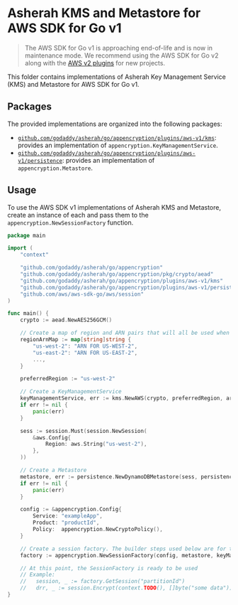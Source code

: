 # Asherah KMS and Metastore for AWS SDK for Go v1

> The AWS SDK for Go v1 is approaching end-of-life and is now in maintenance mode. We recommend using the AWS SDK for Go v2 along with the [AWS v2 plugins](../aws-v2) for new projects.

This folder contains implementations of Asherah Key Management Service (KMS) and Metastore for AWS SDK for Go v1.

## Packages

The provided implementations are organized into the following packages:

- [`github.com/godaddy/asherah/go/appencryption/plugins/aws-v1/kms`](./kms): provides an implementation of `appencryption.KeyManagementService`.
- [`github.com/godaddy/asherah/go/appencryption/plugins/aws-v1/persistence`](./persistence): provides an implementation of `appencryption.Metastore`.

## Usage

To use the AWS SDK v1 implementations of Asherah KMS and Metastore, create an instance of each and pass them to the `appencryption.NewSessionFactory` function.

```go
package main

import (
    "context"

    "github.com/godaddy/asherah/go/appencryption"
    "github.com/godaddy/asherah/go/appencryption/pkg/crypto/aead"
    "github.com/godaddy/asherah/go/appencryption/plugins/aws-v1/kms"
    "github.com/godaddy/asherah/go/appencryption/plugins/aws-v1/persistence"
    "github.com/aws/aws-sdk-go/aws/session"
)

func main() {
    crypto := aead.NewAES256GCM()

    // Create a map of region and ARN pairs that will all be used when creating a System Key
    regionArnMap := map[string]string {
        "us-west-2": "ARN FOR US-WEST-2",
        "us-east-2": "ARN FOR US-EAST-2",
        ...,
    }

    preferredRegion := "us-west-2"

    // Create a KeyManagementService
    keyManagementService, err := kms.NewAWS(crypto, preferredRegion, arnMap)
    if err != nil {
        panic(err)
    }

    sess := session.Must(session.NewSession(
        &aws.Config{
            Region: aws.String("us-west-2"),
        },
    ))

    // Create a Metastore
    metastore, err := persistence.NewDynamoDBMetastore(sess, persistence.WithDynamoDBRegionSuffix(true))
    if err != nil {
        panic(err)
    }

    config := &appencryption.Config{
        Service: "exampleApp",
        Product: "productId",
        Policy:  appencryption.NewCryptoPolicy(),
    }

    // Create a session factory. The builder steps used below are for testing only.
    factory := appencryption.NewSessionFactory(config, metastore, keyManagementService, crypto)

    // At this point, the SessionFactory is ready to be used
    // Example:
    //   session, _ := factory.GetSession("partitionId")
    //   drr, _ := session.Encrypt(context.TODO(), []byte("some data"))
}
```
